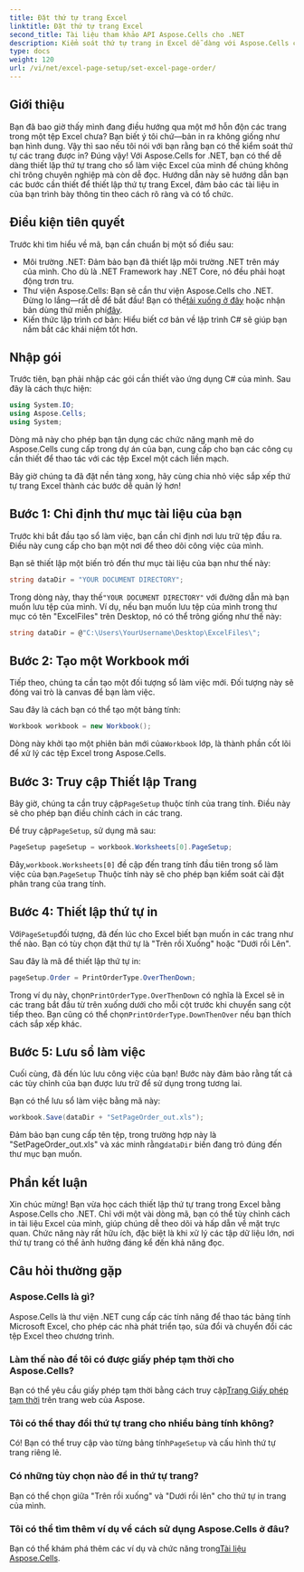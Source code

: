 ```yaml
---
title: Đặt thứ tự trang Excel
linktitle: Đặt thứ tự trang Excel
second_title: Tài liệu tham khảo API Aspose.Cells cho .NET
description: Kiểm soát thứ tự trang in Excel dễ dàng với Aspose.Cells cho .NET. Tìm hiểu cách tùy chỉnh quy trình làm việc của bạn trong hướng dẫn từng bước này.
type: docs
weight: 120
url: /vi/net/excel-page-setup/set-excel-page-order/
---
```

## Giới thiệu

Bạn đã bao giờ thấy mình đang điều hướng qua một mớ hỗn độn các trang trong một tệp Excel chưa? Bạn biết ý tôi chứ—bản in ra không giống như bạn hình dung. Vậy thì sao nếu tôi nói với bạn rằng bạn có thể kiểm soát thứ tự các trang được in? Đúng vậy! Với Aspose.Cells for .NET, bạn có thể dễ dàng thiết lập thứ tự trang cho sổ làm việc Excel của mình để chúng không chỉ trông chuyên nghiệp mà còn dễ đọc. Hướng dẫn này sẽ hướng dẫn bạn các bước cần thiết để thiết lập thứ tự trang Excel, đảm bảo các tài liệu in của bạn trình bày thông tin theo cách rõ ràng và có tổ chức.

## Điều kiện tiên quyết

Trước khi tìm hiểu về mã, bạn cần chuẩn bị một số điều sau:

- Môi trường .NET: Đảm bảo bạn đã thiết lập môi trường .NET trên máy của mình. Cho dù là .NET Framework hay .NET Core, nó đều phải hoạt động trơn tru.
-  Thư viện Aspose.Cells: Bạn sẽ cần thư viện Aspose.Cells cho .NET. Đừng lo lắng—rất dễ để bắt đầu! Bạn có thể[tải xuống ở đây](https://releases.aspose.com/cells/net/) hoặc nhận bản dùng thử miễn phí[đây](https://releases.aspose.com/).
- Kiến thức lập trình cơ bản: Hiểu biết cơ bản về lập trình C# sẽ giúp bạn nắm bắt các khái niệm tốt hơn.

## Nhập gói

Trước tiên, bạn phải nhập các gói cần thiết vào ứng dụng C# của mình. Sau đây là cách thực hiện:

```csharp
using System.IO;
using Aspose.Cells;
using System;
```

Dòng mã này cho phép bạn tận dụng các chức năng mạnh mẽ do Aspose.Cells cung cấp trong dự án của bạn, cung cấp cho bạn các công cụ cần thiết để thao tác với các tệp Excel một cách liền mạch.

Bây giờ chúng ta đã đặt nền tảng xong, hãy cùng chia nhỏ việc sắp xếp thứ tự trang Excel thành các bước dễ quản lý hơn!

## Bước 1: Chỉ định thư mục tài liệu của bạn

Trước khi bắt đầu tạo sổ làm việc, bạn cần chỉ định nơi lưu trữ tệp đầu ra. Điều này cung cấp cho bạn một nơi để theo dõi công việc của mình. 

Bạn sẽ thiết lập một biến trỏ đến thư mục tài liệu của bạn như thế này:

```csharp
string dataDir = "YOUR DOCUMENT DIRECTORY";
```

 Trong dòng này, thay thế`"YOUR DOCUMENT DIRECTORY"` với đường dẫn mà bạn muốn lưu tệp của mình. Ví dụ, nếu bạn muốn lưu tệp của mình trong thư mục có tên "ExcelFiles" trên Desktop, nó có thể trông giống như thế này:

```csharp
string dataDir = @"C:\Users\YourUsername\Desktop\ExcelFiles\";
```

## Bước 2: Tạo một Workbook mới


Tiếp theo, chúng ta cần tạo một đối tượng sổ làm việc mới. Đối tượng này sẽ đóng vai trò là canvas để bạn làm việc.

Sau đây là cách bạn có thể tạo một bảng tính:

```csharp
Workbook workbook = new Workbook();
```

 Dòng này khởi tạo một phiên bản mới của`Workbook` lớp, là thành phần cốt lõi để xử lý các tệp Excel trong Aspose.Cells.

## Bước 3: Truy cập Thiết lập Trang


 Bây giờ, chúng ta cần truy cập`PageSetup` thuộc tính của trang tính. Điều này sẽ cho phép bạn điều chỉnh cách in các trang.

 Để truy cập`PageSetup`, sử dụng mã sau:

```csharp
PageSetup pageSetup = workbook.Worksheets[0].PageSetup;
```

 Đây,`workbook.Worksheets[0]` đề cập đến trang tính đầu tiên trong sổ làm việc của bạn.`PageSetup` Thuộc tính này sẽ cho phép bạn kiểm soát cài đặt phân trang của trang tính.

## Bước 4: Thiết lập thứ tự in


 Với`PageSetup`đối tượng, đã đến lúc cho Excel biết bạn muốn in các trang như thế nào. Bạn có tùy chọn đặt thứ tự là "Trên rồi Xuống" hoặc "Dưới rồi Lên".

Sau đây là mã để thiết lập thứ tự in:

```csharp
pageSetup.Order = PrintOrderType.OverThenDown;
```

 Trong ví dụ này, chọn`PrintOrderType.OverThenDown` có nghĩa là Excel sẽ in các trang bắt đầu từ trên xuống dưới cho mỗi cột trước khi chuyển sang cột tiếp theo. Bạn cũng có thể chọn`PrintOrderType.DownThenOver` nếu bạn thích cách sắp xếp khác.

## Bước 5: Lưu sổ làm việc


Cuối cùng, đã đến lúc lưu công việc của bạn! Bước này đảm bảo rằng tất cả các tùy chỉnh của bạn được lưu trữ để sử dụng trong tương lai.

Bạn có thể lưu sổ làm việc bằng mã này:

```csharp
workbook.Save(dataDir + "SetPageOrder_out.xls");
```

 Đảm bảo bạn cung cấp tên tệp, trong trường hợp này là "SetPageOrder_out.xls" và xác minh rằng`dataDir` biến đang trỏ đúng đến thư mục bạn muốn.

## Phần kết luận

Xin chúc mừng! Bạn vừa học cách thiết lập thứ tự trang trong Excel bằng Aspose.Cells cho .NET. Chỉ với một vài dòng mã, bạn có thể tùy chỉnh cách in tài liệu Excel của mình, giúp chúng dễ theo dõi và hấp dẫn về mặt trực quan. Chức năng này rất hữu ích, đặc biệt là khi xử lý các tập dữ liệu lớn, nơi thứ tự trang có thể ảnh hưởng đáng kể đến khả năng đọc. 

## Câu hỏi thường gặp

### Aspose.Cells là gì?
Aspose.Cells là thư viện .NET cung cấp các tính năng để thao tác bảng tính Microsoft Excel, cho phép các nhà phát triển tạo, sửa đổi và chuyển đổi các tệp Excel theo chương trình.

### Làm thế nào để tôi có được giấy phép tạm thời cho Aspose.Cells?
 Bạn có thể yêu cầu giấy phép tạm thời bằng cách truy cập[Trang Giấy phép tạm thời](https://purchase.aspose.com/temporary-license/) trên trang web của Aspose.

### Tôi có thể thay đổi thứ tự trang cho nhiều bảng tính không?
 Có! Bạn có thể truy cập vào từng bảng tính`PageSetup` và cấu hình thứ tự trang riêng lẻ.

### Có những tùy chọn nào để in thứ tự trang?
Bạn có thể chọn giữa "Trên rồi xuống" và "Dưới rồi lên" cho thứ tự in trang của mình.

### Tôi có thể tìm thêm ví dụ về cách sử dụng Aspose.Cells ở đâu?
Bạn có thể khám phá thêm các ví dụ và chức năng trong[Tài liệu Aspose.Cells](https://reference.aspose.com/cells/net/).